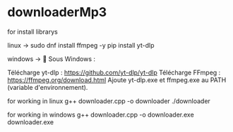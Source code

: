 # downloaderMp3

for install librarys 

linux ->
sudo dnf install ffmpeg -y
pip install yt-dlp

windows ->
🔹 Sous Windows :

Télécharge yt-dlp : https://github.com/yt-dlp/yt-dlp
Télécharge FFmpeg : https://ffmpeg.org/download.html
Ajoute yt-dlp.exe et ffmpeg.exe au PATH (variable d'environnement).


for working in linux 
g++ downloader.cpp -o downloader
./downloader



for working in windows 
g++ downloader.cpp -o downloader.exe
downloader.exe
